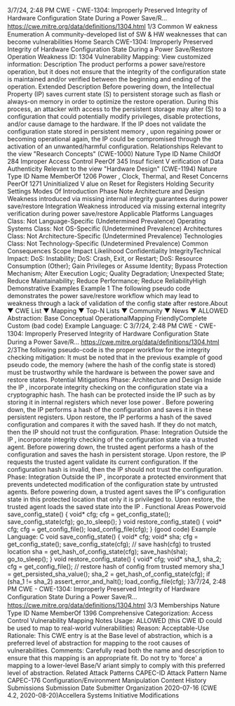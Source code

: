 3/7/24, 2:48 PM CWE - CWE-1304: Improperly Preserved Integrity of Hardware Conﬁguration State During a Power Save/R…
https://cwe.mitre.org/data/deﬁnitions/1304.html 1/3
Common W eakness Enumeration
A community-developed list of SW & HW weaknesses that can become
vulnerabilities
Home Search
CWE-1304: Improperly Preserved Integrity of Hardware Configuration State During
a Power Save/Restore Operation
Weakness ID: 1304
Vulnerability Mapping: 
View customized information:
 Description
The product performs a power save/restore operation, but it does not ensure that the integrity of the configuration state is maintained
and/or verified between the beginning and ending of the operation.
 Extended Description
Before powering down, the Intellectual Property (IP) saves current state (S) to persistent storage such as flash or always-on memory
in order to optimize the restore operation. During this process, an attacker with access to the persistent storage may alter (S) to a
configuration that could potentially modify privileges, disable protections, and/or cause damage to the hardware. If the IP does not
validate the configuration state stored in persistent memory , upon regaining power or becoming operational again, the IP could be
compromised through the activation of an unwanted/harmful configuration.
 Relationships
 Relevant to the view "Research Concepts" (CWE-1000)
Nature Type ID Name
ChildOf 284 Improper Access Control
PeerOf 345 Insuf ficient V erification of Data Authenticity
 Relevant to the view "Hardware Design" (CWE-1194)
Nature Type ID Name
MemberOf 1206 Power , Clock, Thermal, and Reset Concerns
PeerOf 1271 Uninitialized V alue on Reset for Registers Holding Security Settings
 Modes Of Introduction
Phase Note
Architecture and Design Weakness introduced via missing internal integrity guarantees during power save/restore
Integration Weakness introduced via missing external integrity verification during power save/restore
 Applicable Platforms
Languages
Class: Not Language-Specific (Undetermined Prevalence)
Operating Systems
Class: Not OS-Specific (Undetermined Prevalence)
Architectures
Class: Not Architecture-Specific (Undetermined Prevalence)
Technologies
Class: Not Technology-Specific (Undetermined Prevalence)
 Common Consequences
Scope Impact Likelihood
Confidentiality
IntegrityTechnical Impact: DoS: Instability; DoS: Crash, Exit, or Restart; DoS: Resource Consumption (Other); Gain Privileges or
Assume Identity; Bypass Protection Mechanism; Alter Execution Logic; Quality Degradation; Unexpected State; Reduce
Maintainability; Reduce Performance; Reduce ReliabilityHigh
 Demonstrative Examples
Example 1
The following pseudo code demonstrates the power save/restore workflow which may lead to weakness through a lack of validation of
the config state after restore.About ▼ CWE List ▼ Mapping ▼ Top-N Lists ▼ Community ▼ News ▼
ALLOWED
Abstraction: Base
Conceptual OperationalMapping
FriendlyComplete Custom
(bad code) Example Language: C 3/7/24, 2:48 PM CWE - CWE-1304: Improperly Preserved Integrity of Hardware Conﬁguration State During a Power Save/R…
https://cwe.mitre.org/data/deﬁnitions/1304.html 2/3The following pseudo-code is the proper workflow for the integrity checking mitigation:
It must be noted that in the previous example of good pseudo code, the memory (where the hash of the config state is stored) must
be trustworthy while the hardware is between the power save and restore states.
 Potential Mitigations
Phase: Architecture and Design
Inside the IP , incorporate integrity checking on the configuration state via a cryptographic hash. The hash can be protected
inside the IP such as by storing it in internal registers which never lose power . Before powering down, the IP performs a hash of
the configuration and saves it in these persistent registers. Upon restore, the IP performs a hash of the saved configuration and
compares it with the saved hash. If they do not match, then the IP should not trust the configuration.
Phase: Integration
Outside the IP , incorporate integrity checking of the configuration state via a trusted agent. Before powering down, the trusted
agent performs a hash of the configuration and saves the hash in persistent storage. Upon restore, the IP requests the trusted
agent validate its current configuration. If the configuration hash is invalid, then the IP should not trust the configuration.
Phase: Integration
Outside the IP , incorporate a protected environment that prevents undetected modification of the configuration state by untrusted
agents. Before powering down, a trusted agent saves the IP's configuration state in this protected location that only it is
privileged to. Upon restore, the trusted agent loads the saved state into the IP .
 Functional Areas
Powervoid save\_config\_state()
{
void\* cfg;
cfg = get\_config\_state();
save\_config\_state(cfg);
go\_to\_sleep();
}
void restore\_config\_state()
{
void\* cfg;
cfg = get\_config\_file();
load\_config\_file(cfg);
}
(good code) Example Language: C 
void save\_config\_state()
{
void\* cfg;
void\* sha;
cfg = get\_config\_state();
save\_config\_state(cfg);
// save hash(cfg) to trusted location
sha = get\_hash\_of\_config\_state(cfg);
save\_hash(sha);
go\_to\_sleep();
}
void restore\_config\_state()
{
void\* cfg;
void\* sha\_1, sha\_2;
cfg = get\_config\_file();
// restore hash of config from trusted memory
sha\_1 = get\_persisted\_sha\_value();
sha\_2 = get\_hash\_of\_config\_state(cfg);
if (sha\_1 != sha\_2)
assert\_error\_and\_halt();
load\_config\_file(cfg);
}3/7/24, 2:48 PM CWE - CWE-1304: Improperly Preserved Integrity of Hardware Conﬁguration State During a Power Save/R…
https://cwe.mitre.org/data/deﬁnitions/1304.html 3/3
 Memberships
Nature Type ID Name
MemberOf 1396 Comprehensive Categorization: Access Control
 Vulnerability Mapping Notes
Usage: ALLOWED (this CWE ID could be used to map to real-world vulnerabilities)
Reason: Acceptable-Use
Rationale:
This CWE entry is at the Base level of abstraction, which is a preferred level of abstraction for mapping to the root causes of
vulnerabilities.
Comments:
Carefully read both the name and description to ensure that this mapping is an appropriate fit. Do not try to 'force' a mapping to a
lower-level Base/V ariant simply to comply with this preferred level of abstraction.
 Related Attack Patterns
CAPEC-ID Attack Pattern Name
CAPEC-176 Configuration/Environment Manipulation
 Content History
 Submissions
Submission Date Submitter Organization
2020-07-16
(CWE 4.2, 2020-08-20)Accellera Systems Initiative
 Modifications
